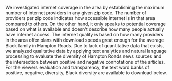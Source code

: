 We investigated internet coverage in the area by establishing the maximum number of internet providers in any given zip code.
                The number of providers per zip code indicates how accessible internet is in that area compared to others.
                On the other hand, it only speaks to potential coverage based on what is available and doesn't describe how many people actually have internet access.
                The internet quality is based on how many providers in the area offer plans with download speeds great enough for the average Black family in Hampton Roads. Due to lack of quantitative data that exists, we analyzed qualitative data by applying text analytics and natural language processing to evaluate the diversity of Hampton Roads
                news sources and the intersection between positive and negative connotations of the articles. For the viewers evaluation and transparency, the text word banks of positive, negative,
                diversity, Black diversity are available to download below.
              